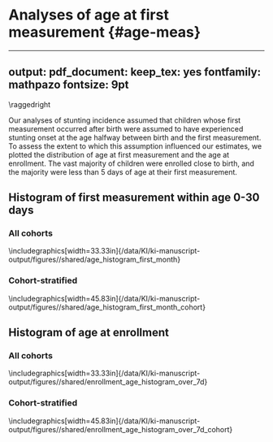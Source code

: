 # Analyses of age at first measurement {#age-meas}

---
output:
  pdf_document:
    keep_tex: yes
fontfamily: mathpazo
fontsize: 9pt
---

\raggedright

Our analyses of stunting incidence assumed that children whose first measurement occurred after birth were assumed to have experienced stunting onset at the age halfway between birth and the first measurement. To assess the extent to which this assumption influenced our estimates, we plotted the distribution of age at first measurement and the age at enrollment. The vast majority of children were enrolled close to birth, and the majority were less than 5 days of age at their first measurement. 



## Histogram of first measurement within age 0-30 days

### All cohorts

\includegraphics[width=33.33in]{/data/KI/ki-manuscript-output/figures//shared/age_histogram_first_month} 

### Cohort-stratified

\includegraphics[width=45.83in]{/data/KI/ki-manuscript-output/figures//shared/age_histogram_first_month_cohort} 



## Histogram of age at enrollment

### All cohorts

\includegraphics[width=33.33in]{/data/KI/ki-manuscript-output/figures//shared/enrollment_age_histogram_over_7d} 

### Cohort-stratified

\includegraphics[width=45.83in]{/data/KI/ki-manuscript-output/figures//shared/enrollment_age_histogram_over_7d_cohort} 


